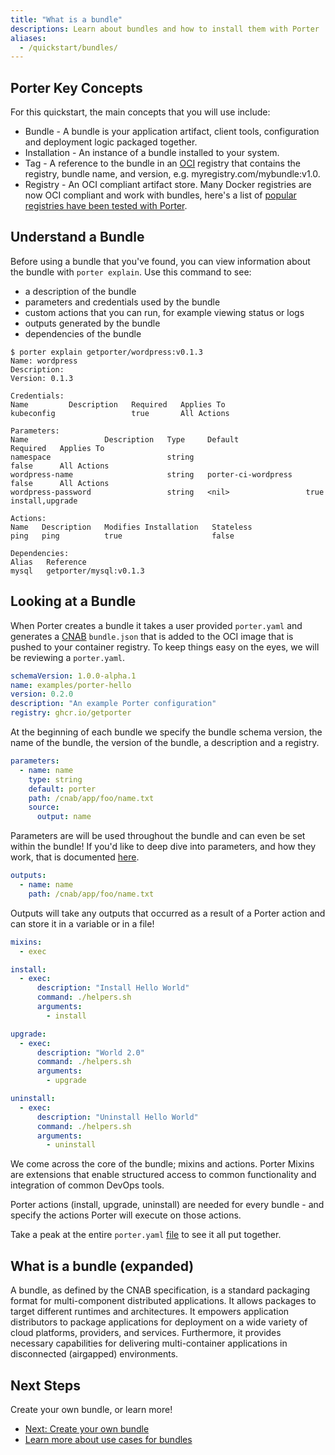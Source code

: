 ```yaml
---
title: "What is a bundle"
descriptions: Learn about bundles and how to install them with Porter
aliases:
  - /quickstart/bundles/
---
```


## Porter Key Concepts

For this quickstart, the main concepts that you will use include:

- Bundle - A bundle is your application artifact, client tools, configuration and deployment logic packaged together.
- Installation - An instance of a bundle installed to your system.
- Tag - A reference to the bundle in an [OCI](https://opencontainers.org/) registry that contains the registry, bundle name, and version, e.g. myregistry.com/mybundle:v1.0.
- Registry - An OCI compliant artifact store.
  Many Docker registries are now OCI compliant and work with bundles, here's a list of [popular registries have been tested with Porter](/references/compatible-registries).

## Understand a Bundle

Before using a bundle that you've found, you can view information about the bundle with `porter explain`.
Use this command to see:

- a description of the bundle
- parameters and credentials used by the bundle
- custom actions that you can run, for example viewing status or logs
- outputs generated by the bundle
- dependencies of the bundle

```console
$ porter explain getporter/wordpress:v0.1.3
Name: wordpress
Description:
Version: 0.1.3

Credentials:
Name         Description   Required   Applies To
kubeconfig                 true       All Actions

Parameters:
Name                 Description   Type     Default               Required   Applies To
namespace                          string                         false      All Actions
wordpress-name                     string   porter-ci-wordpress   false      All Actions
wordpress-password                 string   <nil>                 true       install,upgrade

Actions:
Name   Description   Modifies Installation   Stateless
ping   ping          true                    false

Dependencies:
Alias   Reference
mysql   getporter/mysql:v0.1.3
```

## Looking at a Bundle 
When Porter creates a bundle it takes a user provided `porter.yaml` and generates a [CNAB](https://cnab.io/) `bundle.json` that is added to the OCI image that is pushed to your container registry. To keep things easy on the eyes, we will be reviewing a `porter.yaml`.


```yaml
schemaVersion: 1.0.0-alpha.1
name: examples/porter-hello
version: 0.2.0
description: "An example Porter configuration"
registry: ghcr.io/getporter
```

At the beginning of each bundle we specify the bundle schema version, the name of the bundle, the version of the bundle, a description and a registry.

```yaml
parameters:
  - name: name
    type: string
    default: porter
    path: /cnab/app/foo/name.txt
    source:
      output: name
```
Parameters are will be used throughout the bundle and can even be set within the bundle! If you'd like to deep dive into parameters, and how they work, that is documented [here](/parameters/).

```yaml
outputs:
  - name: name
    path: /cnab/app/foo/name.txt
```
Outputs will take any outputs that occurred as a result of a Porter action and can store it in a variable or in a file!

```yaml
mixins:
  - exec

install:
  - exec:
      description: "Install Hello World"
      command: ./helpers.sh
      arguments:
        - install

upgrade:
  - exec:
      description: "World 2.0"
      command: ./helpers.sh
      arguments:
        - upgrade

uninstall:
  - exec:
      description: "Uninstall Hello World"
      command: ./helpers.sh
      arguments:
        - uninstall
```

We come across the core of the bundle; mixins and actions. Porter Mixins are extensions that enable structured access to common functionality and integration of common DevOps tools.

Porter actions (install, upgrade, uninstall) are needed for every bundle - and specify the actions Porter will execute on those actions. 

Take a peak at the entire `porter.yaml` [file](https://github.com/getporter/examples/blob/main/hello/porter.yaml) to see it all put together. 


## What is a bundle (expanded)

A bundle, as defined by the CNAB specification, is a standard packaging format for multi-component distributed applications. It allows packages to target different runtimes and architectures. It empowers application distributors to package applications for deployment on a wide variety of cloud platforms, providers, and services. Furthermore, it provides necessary capabilities for delivering multi-container applications in disconnected (airgapped) environments.


## Next Steps

Create your own bundle, or learn more!

- [Next: Create your own bundle](/getting-started/create-bundle/)
- [Learn more about use cases for bundles](/learning/#the-devil-is-in-the-deployments-bundle-use-cases)
